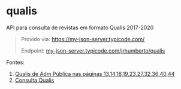 # qualis
API para consulta de revistas em formato Qualis 2017-2020

>Provido via: https://my-json-server.typicode.com/
>
>Endpoint: [
my-json-server.typicode.com/jrhumberto/qualis](
my-json-server.typicode.com/jrhumberto/qualis)

Fontes:
1. [Qualis de Adm Pública nas páginas 13,14,18,19,23,27,32,36,40,44](https://profiap.org.br/wp-content/uploads/2024/09/2024-profiap-guia-publicacoes-revistas.pdf)
2. [Consulta Qualis](https://sucupira.capes.gov.br/sucupira/public/consultas/coleta/veiculoPublicacaoQualis/listaConsultaGeralPeriodicos.xhtml)
